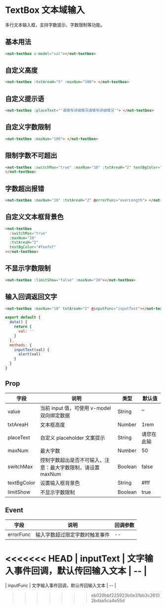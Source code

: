 # TextBox 文本域输入

多行文本输入框，支持字数提示、字数限制等功能。

## 基本用法

```html
<nut-textbox v-model="val"></nut-textbox>
```

## 自定义高度

```html
<nut-textbox :txtAreaH="5" :maxNum="300"> </nut-textbox>
```

## 自定义提示语

```html
<nut-textbox :placeText="'请填写详细情况请填写详细情况'"> </nut-textbox>
```

## 自定义字数限制

```html
<nut-textbox :maxNum="100"> </nut-textbox>
```

## 限制字数不可超出

```html
<nut-textbox :switchMax="true" :maxNum="10" :txtAreaH="2" textBgColor="#efefef">
</nut-textbox>
```

## 字数超出报错

```html
<nut-textbox :maxNum="10" :txtAreaH="2" @errorFunc="overLength"> </nut-textbox>
```

## 自定义文本框背景色

```html
<nut-textbox
  :switchMax="true"
  :maxNum="10"
  :txtAreaH="2"
  textBgColor="#feefef"
></nut-textbox>
```

## 不显示字数限制

```html
<nut-textbox :limitShow="false" :maxNum="10"></nut-textbox>
```

## 输入回调返回文字

```html
<nut-textbox :maxNum="10" txtAreaH="2" @inputFunc="inputText"></nut-textbox>
```

```javascript
export default {
  data() {
    return {
      val: ''
    }
  },
  methods: {
    inputText(val) {
      alert(val)
    }
  }
}
```

## Prop

| 字段        | 说明                                                        | 类型    | 默认值     |
| ----------- | ----------------------------------------------------------- | ------- | ---------- |
| value       | 当前 input 值，可使用 v-model 双向绑定数据                  | String  | ''         |
| txtAreaH    | 文本框高度                                                  | Number  | 1rem       |
| placeText   | 自定义 placeholder 文案提示                                 | String  | 请您在此输 |
| maxNum      | 最大字数                                                    | Number  | 50         |
| switchMax   | 控制字数超出是否不可输入，注意：最大字数限制，请设置 maxNum | Boolean | false      |
| textBgColor | 设置输入框背景色                                            | String  | #fff       |
| limitShow   | 不显示字数限制                                              | Boolean | true       |

## Event

| 字段      | 说明                               | 回调参数 |
| --------- | ---------------------------------- | -------- |
| errorFunc | 输入字数超过限定字数时触发事件     | --       |
<<<<<<< HEAD
| inputText | 文字输入事件回调，默认传回输入文本 | --       |
=======
| inputFunc | 文字输入事件回调，默认传回输入文本 | --       |
>>>>>>> eb029bbf225923b0e31bb3c26102bdaa5ca4e55d
